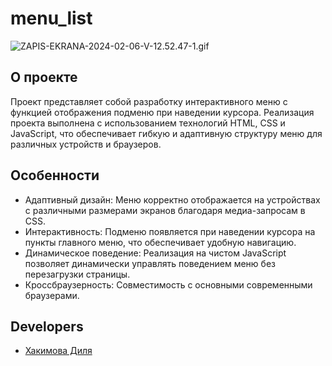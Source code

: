 # menu_list
![ZAPIS-EKRANA-2024-02-06-V-12.52.47-1.gif]([https://ltdfoto.ru/images/2024/02/06/ZAPIS-EKRANA-2024-02-06-V-12.52.47-1.gif](https://lh3.googleusercontent.com/fife/AGXqzDl_fmBZR3uapYIPQSvZ_fQQxeZXI1Kwx3UQqhsqmAsb_1QJ-PPs4s07QO_3e6NWFMzSYEwUlYzsbUl7JWF7PxgVACZWZwHwv7rKQZIZFxGT9ySKiQCWHR8DkopDa_G_VWyoC3IeL4pv_O5fi-oO_8_NXJtHIdfL-wgMP6zf5JP1tKHbY37Fv-mq1449ncD7CIGHufMnzw3Aeu6SbeYBafqpk8RTWTN5FVIPixyKlsF-Gwdv78vO-slqoA9s13CTzW_Wci0MQApexQKdFVpnQ5n5empxwKkKoHiHcXYxCn3FoAZdbUVwzdP6NR4zCFZMigUezy85HjyYOIe2hqzg-QrqrxmUQW051plrRMEF_hEtaiuUxVDk7kyy4Q_Zn1-dO5iNcbcwLIRd7u-vA42uqkMI2SSvWgUJU-1ZWjd0bj9cVzOVxrP2efh5O4jNL6qW6fEJ0HjvrNsGTqjtCcnVjFMUo1aV1mO1euiJCzYqk-HM-c27Qyi9dcdeu1SXYiCptoHw66xMlpQByjc0NUqoO8YYazU_VeOSeaIBuGA8Cs6P6texfCvDR0EtAfBE2SQfWQqEoVLCKoSWu1pJbHMo787UkJ--GHd8DRQ2CJirSAk_fJrEosZAXNoood8KhTLBYTsKXM3S7s5cPx0hQyAynEDmcOAaopXNx952rqDL2mKQoA6Z0ZNbuq1VfpMDh0gVhKCItIvYLzk4qf_Xb-Pg2E9ciDuc9bT-3fcKbm9azykCg7W7Sj0fdWfvDiTzDzVnjig5Vz5t4kuMklrKsxuKA6Tfqp3B00kOrmMWaW-GAQ25Q1Bsis05xRs5yYFb2FxBsOw7DDHRdgztOQFs31ZZWCrCBv63rXKaptzvypiuvwsYVqWCa29iArnXetUASL6TYks6Qege73UbNFOV-4GCkqzyzXlVF5eT0cmE6j7-mgG-Kq5l1BBhNbnwuP4U9aktOTes60P3nJoOl7E62QV2C2Q_OB1UP8IbGstuCukAfrRsR44FF8ZhvxejzicRE_OibJwSfmkchlqqTwbe0T5QClJK0eooZuMxOK2CX8PzLplvEcthsKUgRr7palNNnDUh_y2ADP5crtcqohhpwE5iUEeurOpZBLmhc4GbjU_k9W4J2VjYrAI0ugPiKQnSAjK2lYEuD9uId5FXpPxtciYZ-BhesyX13nVXycsJ_ktQEiW_Sxfq7Fhf4fQqKeP74AH8onq420P5f6gXQf0H8NIyCusqn8yiVWY35XdxKe6zvdzAaINi4ZUzQYZWa223-7o5CYevqI-4EFlCyM8DA53EQ7GktOAYThvEI82caD7jnRNcGxUNvJDfpYFT5cA5j-HXgxmy7AJL34xrrsMvao4YjWjvCvPcUmv-j_6se9tGSem3gZfRpL5RuuhhUPdkfGjG0sY2uvRYJypb6mIOWurwpx8ySt150zDK9tdH9GWr2UV1ws8WUWNwTcFDrD6Ee7VkNUKpy86FCHaGy2R9ybX3KYx1-uveIOIPbjrGhYkEf0W4bzT0fxTVIU-AttHXxqidIFLWovz7_xY=w2560-h959)https://lh3.googleusercontent.com/fife/AGXqzDl_fmBZR3uapYIPQSvZ_fQQxeZXI1Kwx3UQqhsqmAsb_1QJ-PPs4s07QO_3e6NWFMzSYEwUlYzsbUl7JWF7PxgVACZWZwHwv7rKQZIZFxGT9ySKiQCWHR8DkopDa_G_VWyoC3IeL4pv_O5fi-oO_8_NXJtHIdfL-wgMP6zf5JP1tKHbY37Fv-mq1449ncD7CIGHufMnzw3Aeu6SbeYBafqpk8RTWTN5FVIPixyKlsF-Gwdv78vO-slqoA9s13CTzW_Wci0MQApexQKdFVpnQ5n5empxwKkKoHiHcXYxCn3FoAZdbUVwzdP6NR4zCFZMigUezy85HjyYOIe2hqzg-QrqrxmUQW051plrRMEF_hEtaiuUxVDk7kyy4Q_Zn1-dO5iNcbcwLIRd7u-vA42uqkMI2SSvWgUJU-1ZWjd0bj9cVzOVxrP2efh5O4jNL6qW6fEJ0HjvrNsGTqjtCcnVjFMUo1aV1mO1euiJCzYqk-HM-c27Qyi9dcdeu1SXYiCptoHw66xMlpQByjc0NUqoO8YYazU_VeOSeaIBuGA8Cs6P6texfCvDR0EtAfBE2SQfWQqEoVLCKoSWu1pJbHMo787UkJ--GHd8DRQ2CJirSAk_fJrEosZAXNoood8KhTLBYTsKXM3S7s5cPx0hQyAynEDmcOAaopXNx952rqDL2mKQoA6Z0ZNbuq1VfpMDh0gVhKCItIvYLzk4qf_Xb-Pg2E9ciDuc9bT-3fcKbm9azykCg7W7Sj0fdWfvDiTzDzVnjig5Vz5t4kuMklrKsxuKA6Tfqp3B00kOrmMWaW-GAQ25Q1Bsis05xRs5yYFb2FxBsOw7DDHRdgztOQFs31ZZWCrCBv63rXKaptzvypiuvwsYVqWCa29iArnXetUASL6TYks6Qege73UbNFOV-4GCkqzyzXlVF5eT0cmE6j7-mgG-Kq5l1BBhNbnwuP4U9aktOTes60P3nJoOl7E62QV2C2Q_OB1UP8IbGstuCukAfrRsR44FF8ZhvxejzicRE_OibJwSfmkchlqqTwbe0T5QClJK0eooZuMxOK2CX8PzLplvEcthsKUgRr7palNNnDUh_y2ADP5crtcqohhpwE5iUEeurOpZBLmhc4GbjU_k9W4J2VjYrAI0ugPiKQnSAjK2lYEuD9uId5FXpPxtciYZ-BhesyX13nVXycsJ_ktQEiW_Sxfq7Fhf4fQqKeP74AH8onq420P5f6gXQf0H8NIyCusqn8yiVWY35XdxKe6zvdzAaINi4ZUzQYZWa223-7o5CYevqI-4EFlCyM8DA53EQ7GktOAYThvEI82caD7jnRNcGxUNvJDfpYFT5cA5j-HXgxmy7AJL34xrrsMvao4YjWjvCvPcUmv-j_6se9tGSem3gZfRpL5RuuhhUPdkfGjG0sY2uvRYJypb6mIOWurwpx8ySt150zDK9tdH9GWr2UV1ws8WUWNwTcFDrD6Ee7VkNUKpy86FCHaGy2R9ybX3KYx1-uveIOIPbjrGhYkEf0W4bzT0fxTVIU-AttHXxqidIFLWovz7_xY=w2560-h959)

## О проекте

Проект представляет собой разработку интерактивного меню с функцией отображения подменю при наведении курсора. Реализация проекта выполнена с использованием технологий HTML, CSS и JavaScript, что обеспечивает гибкую и адаптивную структуру меню для различных устройств и браузеров.

## Особенности

+ Адаптивный дизайн: Меню корректно отображается на устройствах с различными размерами экранов благодаря медиа-запросам в CSS.
+ Интерактивность: Подменю появляется при наведении курсора на пункты главного меню, что обеспечивает удобную навигацию.
+ Динамическое поведение: Реализация на чистом JavaScript позволяет динамически управлять поведением меню без перезагрузки страницы.
+ Кроссбраузерность: Совместимость с основными современными браузерами.

## Developers

- [Хакимова Диля](https://github.com/eexxiist)
